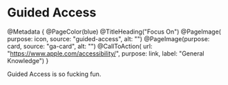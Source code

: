 # Guided Access

@Metadata {
    @PageColor(blue)
    @TitleHeading("Focus On")
    @PageImage(
               purpose: icon, 
               source: "guided-access", 
               alt: "")
    @PageImage(purpose: card, 
               source: "ga-card", 
               alt: "")
    @CallToAction(
                url: "https://www.apple.com/accessibility/",
                purpose: link, 
                label: "General Knowledge")
}

Guided Access is so fucking fun.
